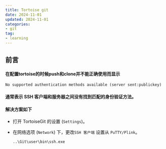 ```yaml
---
title: Tortoise git
date: 2024-11-01
updated: 2024-11-01
categories: 
- git
tag: 
- learning
---
```


<!-- toc -->

## 前言

#### 在配置tortoise的时候push和clone并不能正确使用而显示

```ABAP
No supported authentication methods available (server sent:publickey)
```

#### 通常表示 SSH 客户端和服务器之间没有找到匹配的身份验证方法。

#### 解决方案如下

- 打开 TortoiseGit 的设置 (`Settings`)。

- 在网络选项 (`Network`) 下，更改`SSH 客户端` 设置从 `PuTTY/Plink`。

  ```ABAP
  ..\Git\user\bin\ssh.exe
  ```

  
